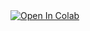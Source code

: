<a target="_blank" href="https://colab.research.google.com/github/jackjameswillis/MicroHebb/blob/070d99979cd56e6d86b87f7b5cb303d8b25ed8dd/scratch.ipynb">
  <img src="https://colab.research.google.com/assets/colab-badge.svg" alt="Open In Colab"/>
</a>
